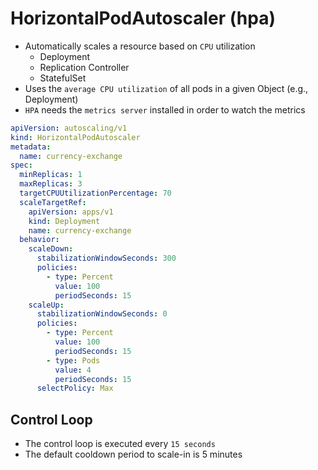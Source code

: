 # HorizontalPodAutoscaler (hpa)

- Automatically scales a resource based on `CPU` utilization
  - Deployment
  - Replication Controller
  - StatefulSet
- Uses the `average CPU utilization` of all pods in a given Object (e.g., Deployment)
- `HPA` needs the `metrics server` installed in order to watch the metrics

```yaml
apiVersion: autoscaling/v1
kind: HorizontalPodAutoscaler
metadata:
  name: currency-exchange
spec:
  minReplicas: 1
  maxReplicas: 3
  targetCPUUtilizationPercentage: 70
  scaleTargetRef:
    apiVersion: apps/v1
    kind: Deployment
    name: currency-exchange
  behavior:
    scaleDown:
      stabilizationWindowSeconds: 300
      policies:
        - type: Percent
          value: 100
          periodSeconds: 15
    scaleUp:
      stabilizationWindowSeconds: 0
      policies:
        - type: Percent
          value: 100
          periodSeconds: 15
        - type: Pods
          value: 4
          periodSeconds: 15
      selectPolicy: Max
```

## Control Loop

- The control loop is executed every `15 seconds`
- The default cooldown period to scale-in is 5 minutes
